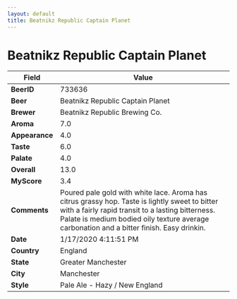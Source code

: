 ```yaml
---
layout: default
title: Beatnikz Republic Captain Planet
---
```


# Beatnikz Republic Captain Planet

| Field         | Value     |
|---------------|-----------|
| **BeerID** | 733636 |
| **Beer** | Beatnikz Republic Captain Planet |
| **Brewer** | Beatnikz Republic Brewing Co. |
| **Aroma** | 7.0 |
| **Appearance** | 4.0 |
| **Taste** | 6.0 |
| **Palate** | 4.0 |
| **Overall** | 13.0 |
| **MyScore** | 3.4 |
| **Comments** | Poured pale gold with white lace. Aroma has citrus grassy hop. Taste is lightly sweet to bitter with a fairly rapid transit to a lasting bitterness. Palate is medium bodied oily texture average carbonation and a bitter finish. Easy drinkin. |
| **Date** | 1/17/2020 4:11:51 PM |
| **Country** | England |
| **State** | Greater Manchester |
| **City** | Manchester |
| **Style** | Pale Ale - Hazy / New England |
